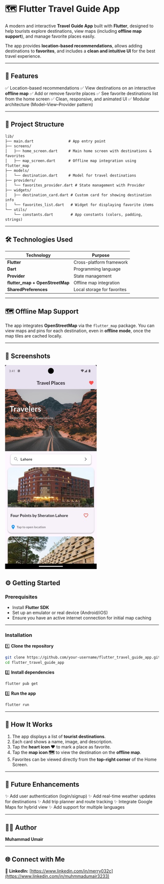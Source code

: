 # 🗺️ Flutter Travel Guide App

A modern and interactive **Travel Guide App** built with **Flutter**, designed to help tourists explore destinations, view maps (including **offline map support**), and manage favorite places easily.

The app provides **location-based recommendations**, allows adding destinations to **favorites**, and includes a **clean and intuitive UI** for the best travel experience.

---

## 🚀 Features

✅ Location-based recommendations
✅ View destinations on an interactive **offline map**
✅ Add or remove favorite places
✅ See favorite destinations list from the home screen
✅ Clean, responsive, and animated UI
✅ Modular architecture (Model–View–Provider pattern)

---

## 📂 Project Structure

```
lib/
├── main.dart                # App entry point
├── screens/
│   ├── home_screen.dart     # Main home screen with destinations & favorites
│   ├── map_screen.dart      # Offline map integration using flutter_map
├── models/
│   └── destination.dart     # Model for travel destinations
├── providers/
│   └── favorites_provider.dart # State management with Provider
├── widgets/
│   ├── destination_card.dart # Custom card for showing destination info
│   └── favorites_list.dart   # Widget for displaying favorite items
└── utils/
    └── constants.dart        # App constants (colors, padding, strings)
```

---

## 🛠️ Technologies Used

| Technology                      | Purpose                     |
| ------------------------------- | --------------------------- |
| **Flutter**                     | Cross-platform framework    |
| **Dart**                        | Programming language        |
| **Provider**                    | State management            |
| **flutter_map + OpenStreetMap** | Offline map integration     |
| **SharedPreferences**           | Local storage for favorites |

---

## 🗺️ Offline Map Support

The app integrates **OpenStreetMap** via the `flutter_map` package.
You can view maps and pins for each destination, even in **offline mode**, once the map tiles are cached locally.

---

## 📸 Screenshots

![Travel App](https://github.com/MuhmmadUmair/Travel-App/blob/3bd770fe9a2eaabe16462d14aa7094053d73b64f/assets/images/App_Screenshot.jpg?raw=true)
## ⚙️ Getting Started

### Prerequisites

* Install **Flutter SDK**
* Set up an emulator or real device (Android/iOS)
* Ensure you have an active internet connection for initial map caching

---

### Installation

1️⃣ **Clone the repository**

```bash
git clone https://github.com/your-username/flutter_travel_guide_app.git
cd flutter_travel_guide_app
```

2️⃣ **Install dependencies**

```bash
flutter pub get
```

3️⃣ **Run the app**

```bash
flutter run
```

---

## 🧰 How It Works

1. The app displays a list of **tourist destinations**.
2. Each card shows a name, image, and description.
3. Tap the **heart icon ❤️** to mark a place as favorite.
4. Tap the **map icon 🗺️** to view the destination on the **offline map**.
5. Favorites can be viewed directly from the **top-right corner** of the Home Screen.

---

## 🌟 Future Enhancements

✨ Add user authentication (login/signup)
✨ Add real-time weather updates for destinations
✨ Add trip planner and route tracking
✨ Integrate Google Maps for hybrid view
✨ Add support for multiple languages

---

## 👨‍💻 Author

**Muhammad Umair**

---

## 🌐 Connect with Me

💼 **LinkedIn:** [https://www.linkedin.com/in/merry032c](https://www.linkedin.com/in/muhmmadumair3233)

